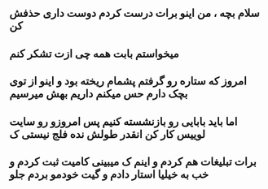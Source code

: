سلام بچه ، من اینو برات درست کردم دوست داری حذفش کن
---
میخواستم بابت همه چی ازت تشکر کنم
---
امروز که ستاره رو گرفتم پشمام ریخته بود و اینو از توی بچک دارم حس میکنم داریم بهش میرسیم
---
اما باید بابایی رو بازنشسته کنیم پس امروزو رو سایت لوییس کار کن انقدر طولش نده فلج نیستی ک
---
برات تبلیغات هم کردم و اینم ک میبینی کامیت ثبت کردم و خب به خیلیا استار دادم و گیت خودمو بردم جلو
---

